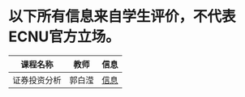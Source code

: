 # 以下所有信息来自学生评价，不代表ECNU官方立场。


| 课程名称| 教师 | 信息 |
|--------|-----|------|
| 证券投资分析 | 郭白滢 | [信息](Cource/zqtzfx.html) |
